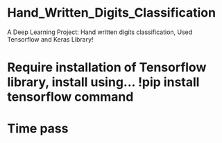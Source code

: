# Hand_Written_Digits_Classification
A Deep Learning Project: Hand written digits classification, Used Tensorflow and Keras Library!

# Require installation of Tensorflow library, install using... !pip install tensorflow command

# Time pass
